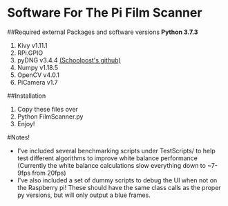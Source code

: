 # **Software For The Pi Film Scanner**

##Required external Packages and software versions
**Python 3.7.3**
1) Kivy v1.11.1
2) RPi.GPIO
3) pyDNG v3.4.4 [(Schoolpost's github)](https://github.com/schoolpost/PyDNG)
4) Numpy v1.18.5
5) OpenCV v4.0.1
6) PiCamera v1.7



##Installation
1) Copy these files over
2) Python FilmScanner.py
3) Enjoy!

#Notes!
- I've included several benchmarking scripts under TestScripts/ to help test different algorithms to improve white balance
 performance (Currently the white balance calculations slow everything down to ~7-9fps from 20fps)
- I've also included a set of dummy scripts to debug the UI when not on the Raspberry pi! These should have the same
class calls as the proper py versions, but will only output a blue frames.